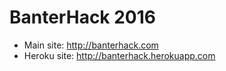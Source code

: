 # BanterHack 2016
- Main site: http://banterhack.com
- Heroku site: http://banterhack.herokuapp.com
